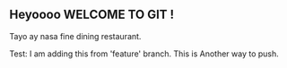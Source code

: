 ## Heyoooo WELCOME TO GIT !

Tayo ay nasa fine dining restaurant.

Test: I am adding this from 'feature' branch. This is Another way to push.
